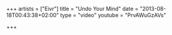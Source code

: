+++
artists = ["Eivr"]
title = "Undo Your Mind"
date = "2013-08-18T00:43:38+02:00"
type = "video"
youtube = "PrvAWuGzAVs"

+++
